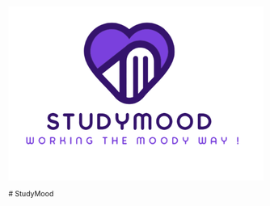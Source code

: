 <p align="center">
  <img src="frontend/assets/img/StudyMoodlogo.png" alt="StudyMood Logo">
</p>
# StudyMood
